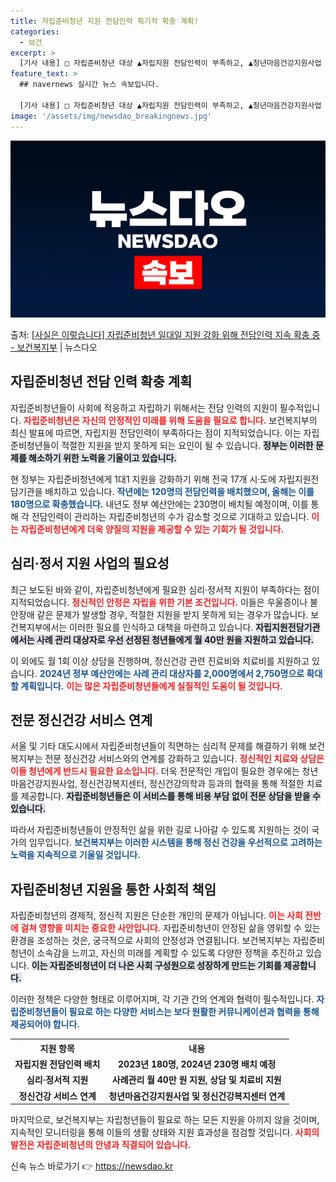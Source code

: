 ```yaml
---
title: 자립준비청년 지원 전담인력 획기적 확충 계획!
categories:
  - 보건
excerpt: >
  [기사 내용] □ 자립준비청년 대상 ▲자립지원 전담인력이 부족하고, ▲청년마음건강지원사업 외 심리정서 건강 …
feature_text: >
  ## navernews 실시간 뉴스 속보입니다.

  [기사 내용] □ 자립준비청년 대상 ▲자립지원 전담인력이 부족하고, ▲청년마음건강지원사업 외 심리정서 건강 …
image: '/assets/img/newsdao_breakingnews.jpg'
---
```


![뉴스다오 속보](/assets/img/newsdao_breakingnews.jpg)

<p>출처: <a href="https://newsdao.kr/1896" rel="dofollow">[사실은 이렇습니다] 자립준비청년 일대일 지원 강화 위해 전담인력 지속 확충 중 - 보건복지부</a> | 뉴스다오</p>

<h2 data-ke-size="size26">자립준비청년 전담 인력 확충 계획</h2>

<p data-ke-size="size16"></p> 
자립준비청년들이 사회에 적응하고 자립하기 위해서는 전담 인력의 지원이 필수적입니다. <b><span style="color: #ee2323;">자립준비청년은 자신의 안정적인 미래를 위해 도움을 필요로 합니다.</span></b> 보건복지부의 최신 발표에 따르면, 자립지원 전담인력이 부족하다는 점이 지적되었습니다. 이는 자립준비청년들이 적절한 지원을 받지 못하게 되는 요인이 될 수 있습니다. <b><span style="background-color: #21538527;">정부는 이러한 문제를 해소하기 위한 노력을 기울이고 있습니다.</span></b> 

현 정부는 자립준비청년에게 1대1 지원을 강화하기 위해 전국 17개 시·도에 자립지원전담기관을 배치하고 있습니다. <b><span style="color: #1a5490;">작년에는 120명의 전담인력을 배치했으며, 올해는 이를 180명으로 확충했습니다.</span></b>  내년도 정부 예산안에는 230명이 배치될 예정이며, 이를 통해 각 전담인력이 관리하는 자립준비청년의 수가 감소할 것으로 기대하고 있습니다. <b><span style="color: #ee2323;">이는 자립준비청년에게 더욱 양질의 지원을 제공할 수 있는 기회가 될 것입니다.</span></b> 

<p data-ke-size="size16"></p>
<h2 data-ke-size="size26">심리·정서 지원 사업의 필요성</h2>

<p data-ke-size="size16"></p> 
최근 보도된 바와 같이, 자립준비청년에게 필요한 심리·정서적 지원이 부족하다는 점이 지적되었습니다. <b><span style="color: #ee2323;">정신적인 안정은 자립을 위한 기본 조건입니다.</span></b> 이들은 우울증이나 불안장애 같은 문제가 발생할 경우, 적절한 지원을 받지 못하게 되는 경우가 많습니다. 보건복지부에서는 이러한 필요를 인식하고 대책을 마련하고 있습니다. <b><span style="background-color: #21538527;">자립지원전담기관에서는 사례 관리 대상자로 우선 선정된 청년들에게 월 40만 원을 지원하고 있습니다.</span></b> 

이 외에도 월 1회 이상 상담을 진행하며, 정신건강 관련 진료비와 치료비를 지원하고 있습니다. <b><span style="color: #1a5490;">2024년 정부 예산안에는 사례 관리 대상자를 2,000명에서 2,750명으로 확대할 계획입니다.</span></b> <b><span style="color: #ee2323;">이는 많은 자립준비청년들에게 실질적인 도움이 될 것입니다.</span></b> 

<p data-ke-size="size16"></p>
<h2 data-ke-size="size26">전문 정신건강 서비스 연계</h2>

<p data-ke-size="size16"></p> 
서울 및 기타 대도시에서 자립준비청년들이 직면하는 심리적 문제를 해결하기 위해 보건복지부는 전문 정신건강 서비스와의 연계를 강화하고 있습니다. <b><span style="color: #ee2323;">정신적인 치료와 상담은 이들 청년에게 반드시 필요한 요소입니다.</span></b> 더욱 전문적인 개입이 필요한 경우에는 청년마음건강지원사업, 정신건강복지센터, 정신건강의학과 등과의 협력을 통해 적절한 치료를 제공합니다. <b><span style="background-color: #21538527;">자립준비청년들은 이 서비스를 통해 비용 부담 없이 전문 상담을 받을 수 있습니다.</span></b>

따라서 자립준비청년들이 안정적인 삶을 위한 길로 나아갈 수 있도록 지원하는 것이 국가의 임무입니다. <b><span style="color: #1a5490;">보건복지부는 이러한 시스템을 통해 정신 건강을 우선적으로 고려하는 노력을 지속적으로 기울일 것입니다.</span></b>

<p data-ke-size="size16"></p>
<h2 data-ke-size="size26">자립준비청년 지원을 통한 사회적 책임</h2>

<p data-ke-size="size16"></p> 
자립준비청년의 경제적, 정신적 지원은 단순한 개인의 문제가 아닙니다. <b><span style="color: #ee2323;">이는 사회 전반에 걸쳐 영향을 미치는 중요한 사안입니다.</span></b> 자립준비청년이 안정된 삶을 영위할 수 있는 환경을 조성하는 것은, 궁극적으로 사회의 안정성과 연결됩니다. 보건복지부는 자립준비청년이 소속감을 느끼고, 자신의 미래를 계획할 수 있도록 다양한 정책을 추진하고 있습니다. <b><span style="background-color: #21538527;">이는 자립준비청년이 더 나은 사회 구성원으로 성장하게 만드는 기회를 제공합니다.</span></b>

이러한 정책은 다양한 형태로 이루어지며, 각 기관 간의 연계와 협력이 필수적입니다. <b><span style="color: #1a5490;">자립준비청년들이 필요로 하는 다양한 서비스는 보다 원활한 커뮤니케이션과 협력을 통해 제공되어야 합니다.</span></b> 

<p data-ke-size="size16"></p>

<table style="width: 100%;">
    <tr>
        <th style="text-align: center;">지원 항목</th>
        <th style="text-align: center;">내용</th>
    </tr>
    <tr>
        <td style="text-align: center; height: 17px;"><b>자립지원 전담인력 배치</b></td>
        <td style="text-align: center; height: 17px;"><b>2023년 180명, 2024년 230명 배치 예정</b></td>
    </tr>
    <tr>
        <td style="text-align: center; height: 17px;"><b>심리·정서적 지원</b></td>
        <td style="text-align: center; height: 17px;"><b>사례관리 월 40만 원 지원, 상담 및 치료비 지원</b></td>
    </tr>
    <tr>
        <td style="text-align: center; height: 17px;"><b>정신건강 서비스 연계</b></td>
        <td style="text-align: center; height: 17px;"><b>청년마음건강지원사업 및 정신건강복지센터 연계</b></td>
    </tr>
</table>

<p data-ke-size="size16"></p>

 마지막으로, 보건복지부는 자립청년들이 필요로 하는 모든 지원을 아끼지 않을 것이며, 지속적인 모니터링을 통해 이들의 생활 상태와 지원 효과성을 점검할 것입니다. <b><span style="color: #ee2323;">사회의 발전은 자립준비청년의 안녕과 직결되어 있습니다.</span></b>    

신속 뉴스 바로가기 👉 <a href="https://newsdao.kr" rel="dofollow">https://newsdao.kr</a>



